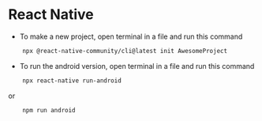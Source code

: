 # React Native

- To make a new project, open terminal in a file and run this command

```bash
    npx @react-native-community/cli@latest init AwesomeProject
```

- To run the android version, open terminal in a file and run this command

```bash
    npx react-native run-android
```

or

```bash
    npm run android
```
